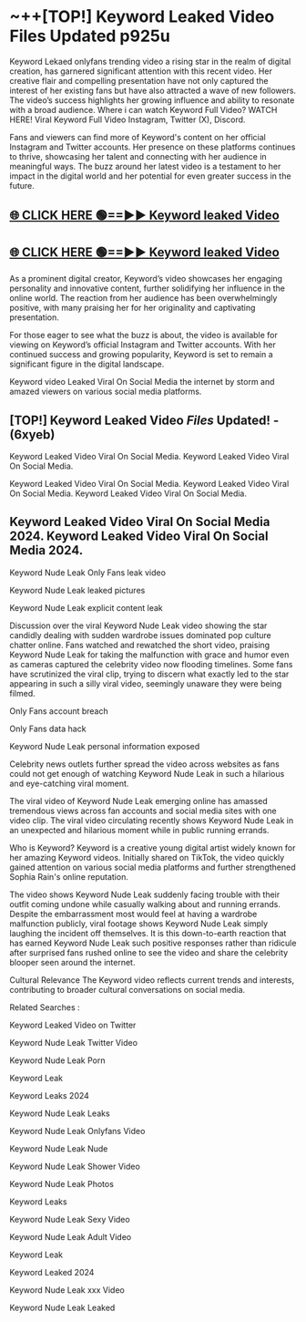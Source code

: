 # ~++[TOP!] Keyword Leaked Video Files Updated p925u

 Keyword Lekaed onlyfans trending video a rising star in the realm of digital creation, has garnered significant attention with this recent video. Her creative flair and compelling presentation have not only captured the interest of her existing fans but have also attracted a wave of new followers. The video’s success highlights her growing influence and ability to resonate with a broad audience.
Where i can watch  Keyword Full Video? WATCH HERE! Viral  Keyword Full Video Instagram, Twitter (X), Discord.


Fans and viewers can find more of  Keyword's content on her official Instagram and Twitter accounts. Her presence on these platforms continues to thrive, showcasing her talent and connecting with her audience in meaningful ways. The buzz around her latest video is a testament to her impact in the digital world and her potential for even greater success in the future.


## [🌐 CLICK HERE 🟢==►►  Keyword leaked Video ](https://onlyclips.site?title=Keyword&ref=git)

## [🌐 CLICK HERE 🟢==►►  Keyword leaked Video ](https://onlyclips.site?title=Keyword&ref=git)


As a prominent digital creator,  Keyword’s video showcases her engaging personality and innovative content, further solidifying her influence in the online world. The reaction from her audience has been overwhelmingly positive, with many praising her for her originality and captivating presentation.

For those eager to see what the buzz is about, the video is available for viewing on  Keyword’s official Instagram and Twitter accounts. With her continued success and growing popularity,  Keyword is set to remain a significant figure in the digital landscape.


  Keyword video Leaked Viral On Social Media the internet by storm and amazed viewers on various social media platforms.


## [TOP!]  Keyword Leaked Video *Files* Updated! - (6xyeb) 

 Keyword Leaked Video Viral On Social Media. Keyword Leaked Video Viral On Social Media.

 Keyword Leaked Video Viral On Social Media. Keyword Leaked Video Viral On Social Media. Keyword Leaked Video Viral On Social Media.


##  Keyword Leaked Video Viral On Social Media 2024. Keyword Leaked Video Viral On Social Media 2024.
 Keyword Nude Leak Only Fans leak video

 Keyword Nude Leak leaked pictures

 Keyword Nude Leak explicit content leak

Discussion over the viral  Keyword Nude Leak video showing the star candidly dealing with sudden wardrobe issues dominated pop culture chatter online. Fans watched and rewatched the short video, praising  Keyword Nude Leak for taking the malfunction with grace and humor even as cameras captured the celebrity video now flooding timelines. Some fans have scrutinized the viral clip, trying to discern what exactly led to the star appearing in such a silly viral video, seemingly unaware they were being filmed.


Only Fans account breach

Only Fans data hack

 Keyword Nude Leak personal information exposed

Celebrity news outlets further spread the video across websites as fans could not get enough of watching  Keyword Nude Leak in such a hilarious and eye-catching viral moment.


The viral video of  Keyword Nude Leak emerging online has amassed tremendous views across fan accounts and social media sites with one video clip. The viral video circulating recently shows  Keyword Nude Leak in an unexpected and hilarious moment while in public running errands.


Who is  Keyword?  Keyword is a creative young digital artist widely known for her amazing  Keyword videos. Initially shared on TikTok, the video quickly gained attention on various social media platforms and further strengthened Sophia Rain's online reputation.

The video shows  Keyword Nude Leak suddenly facing trouble with their outfit coming undone while casually walking about and running errands. Despite the embarrassment most would feel at having a wardrobe malfunction publicly, viral footage shows  Keyword Nude Leak simply laughing the incident off themselves. It is this down-to-earth reaction that has earned  Keyword Nude Leak such positive responses rather than ridicule after surprised fans rushed online to see the video and share the celebrity blooper seen around the internet.

Cultural Relevance The  Keyword video reflects current trends and interests, contributing to broader cultural conversations on social media.

Related Searches :

 Keyword Leaked Video on Twitter

 Keyword Nude Leak Twitter Video

 Keyword Nude Leak Porn

 Keyword Leak 

 Keyword Leaks 2024

 Keyword Nude Leak Leaks

 Keyword Nude Leak Onlyfans Video

 Keyword Nude Leak Nude

 Keyword Nude Leak Shower Video

 Keyword Nude Leak Photos

 Keyword Leaks

 Keyword Nude Leak Sexy Video

 Keyword Nude Leak Adult Video

 Keyword Leak

 Keyword Leaked 2024

 Keyword Nude Leak xxx Video

 Keyword Nude Leak Leaked